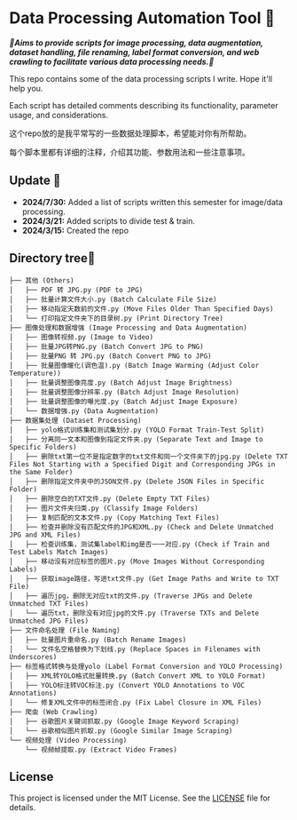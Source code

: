 # Data Processing Automation Tool 🤖

**_🚀Aims to provide scripts for image processing, data augmentation, dataset handling, file renaming, label format conversion, and web crawling to facilitate various data processing needs.🚀_**

This repo contains some of the data processing scripts I write. Hope it'll help you.

Each script has detailed comments describing its functionality, parameter usage, and considerations.

这个repo放的是我平常写的一些数据处理脚本，希望能对你有所帮助。

每个脚本里都有详细的注释，介绍其功能、参数用法和一些注意事项。

## Update 🤗

- **2024/7/30:** Added a list of scripts written this semester for image/data processing.
- **2024/3/21:** Added scripts to divide test & train.
- **2024/3/15:** Created the repo

## Directory tree🧐

```
├── 其他 (Others)
│   ├── PDF 转 JPG.py (PDF to JPG)
│   ├── 批量计算文件大小.py (Batch Calculate File Size)
│   ├── 移动指定天数前的文件.py (Move Files Older Than Specified Days)
│   └── 打印指定文件夹下的目录树.py (Print Directory Tree)
├── 图像处理和数据增强 (Image Processing and Data Augmentation)
│   ├── 图像转视频.py (Image to Video)
│   ├── 批量JPG转PNG.py (Batch Convert JPG to PNG)
│   ├── 批量PNG 转 JPG.py (Batch Convert PNG to JPG)
│   ├── 批量图像暖化(调色温).py (Batch Image Warming (Adjust Color Temperature))
│   ├── 批量调整图像亮度.py (Batch Adjust Image Brightness)
│   ├── 批量调整图像分辨率.py (Batch Adjust Image Resolution)
│   ├── 批量调整图像的曝光度.py (Batch Adjust Image Exposure)
│   └── 数据增强.py (Data Augmentation)
├── 数据集处理 (Dataset Processing)
│   ├── yolo格式训练集和测试集划分.py (YOLO Format Train-Test Split)
│   ├── 分离同一文本和图像到指定文件夹.py (Separate Text and Image to Specific Folders)
│   ├── 删除txt第一位不是指定数字的txt文件和同一个文件夹下的jpg.py (Delete TXT Files Not Starting with a Specified Digit and Corresponding JPGs in the Same Folder)
│   ├── 删除指定文件夹中的JSON文件.py (Delete JSON Files in Specific Folder)
│   ├── 删除空白的TXT文件.py (Delete Empty TXT Files)
│   ├── 图片文件夹归类.py (Classify Image Folders)
│   ├── 复制匹配的文本文件.py (Copy Matching Text Files)
│   ├── 检查并删除没有匹配文件的JPG和XML.py (Check and Delete Unmatched JPG and XML Files)
│   ├── 检查训练集，测试集label和img是否一一对应.py (Check if Train and Test Labels Match Images)
│   ├── 移动没有对应标签的图片.py (Move Images Without Corresponding Labels)
│   ├── 获取image路径，写进txt文件.py (Get Image Paths and Write to TXT File)
│   ├── 遍历jpg，删除无对应txt的文件.py (Traverse JPGs and Delete Unmatched TXT Files)
│   └── 遍历txt，删除没有对应jpg的文件.py (Traverse TXTs and Delete Unmatched JPG Files)
├── 文件命名处理 (File Naming)
│   ├── 批量图片重命名.py (Batch Rename Images)
│   └── 文件名空格替换为下划线.py (Replace Spaces in Filenames with Underscores)
├── 标签格式转换与处理yolo (Label Format Conversion and YOLO Processing)
│   ├── XML转YOLO格式批量转换.py (Batch Convert XML to YOLO Format)
│   ├── YOLO标注转VOC标注.py (Convert YOLO Annotations to VOC Annotations)
│   └── 修复XML文件中的标签闭合.py (Fix Label Closure in XML Files)
├── 爬虫 (Web Crawling)
│   ├── 谷歌图片关键词抓取.py (Google Image Keyword Scraping)
│   └── 谷歌相似图片抓取.py (Google Similar Image Scraping)
└── 视频处理 (Video Processing)
    └── 视频帧提取.py (Extract Video Frames)

```

## License

This project is licensed under the MIT License. See the [LICENSE](LICENSE) file for details.
